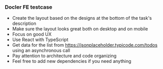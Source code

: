 ### Docler FE testcase

* Create the layout based on the designs at the bottom of the task's description
* Make sure the layout looks great both on desktop and on mobile
* Focus on good UX
* Use React with TypeScript
* Get data for the list from <a href="https://jsonplaceholder.typicode.com/todos" target="_blank" rel="noopener noreferrer">https://jsonplaceholder.typicode.com/todos</a> using an asynchronous call
* Pay attention to architecture and code organizing
* Feel free to add new dependencies if you need anything